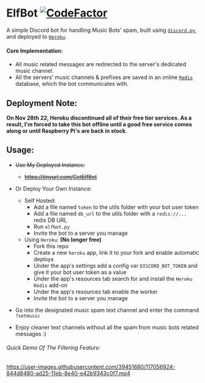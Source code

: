 # ElfBot [![CodeFactor](https://www.codefactor.io/repository/github/elfein7night/elfbot/badge)](https://www.codefactor.io/repository/github/elfein7night/elfbot)
A simple Discord bot for handling Music Bots' spam, built using [`discord.py`](https://discordpy.readthedocs.io/en/stable/), and deployed to [`Heroku`](https://www.heroku.com/).

#### Core Implementation:

- All music related messages are redirected to the server's dedicated music channel.
- All the servers' music channels & prefixes are saved in an online [`Redis`](https://redis.io/) database, which the bot communicates with.

## Deployment Note:
**On Nov 28th 22, Heroku discontinued all of their free tier services. As a result, I'm forced to take this bot offline until a good free service comes along or until Raspberry Pi's are back in stock.**

## Usage:

  - ~~Use My Deployed Instance:~~
    - ~~https://tinyurl.com/GetElfBot~~
  - Or Deploy Your Own Instance:
    - Self Hosted:
      - Add a file named ```token``` to the utils folder with your bot user token
      - Add a file named ```db_url``` to the utils folder with a ```redis://...``` redis DB URL
      - Run ```elfbot.py```
      - Invite the bot to a server you manage
    - Using `Heroku`: **(No longer free)**
      - Fork this repo
      - Create a new ```heroku``` app, link it to your fork and enable automatic deploys
      - Under the app's settings add a config var ```DISCORD_BOT_TOKEN``` and give it your bot user token as a value
      - Under the app's resources tab search for and install the ```Heroku Redis``` add-on
      - Under the app's resources tab enable the worker
      - Invite the bot to a server you manage
  
  - Go into the designated music spam text channel and enter the command ```?setmusic```
  - Enjoy cleaner text channels without all the spam from music bots related messages :)


###### Quick Demo Of The Filtering Feature:
https://user-images.githubusercontent.com/39451680/117056924-844d8480-ad25-11eb-8e40-e42b9343c0f7.mp4
